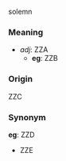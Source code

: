 solemn
### Meaning
+ _adj_: ZZA
    + __eg__: ZZB

### Origin

ZZC

### Synonym

__eg__: ZZD

+ ZZE


